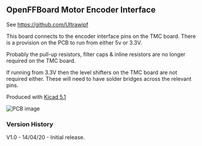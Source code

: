 ## OpenFFBoard Motor Encoder Interface

See <https://github.com/Ultrawipf>

This board connects to the encoder interface pins on the TMC board.
There is a provision on the PCB to run from either 5v or 3.3V.

Probably the pull-up resistors, filter caps & inline resistors are
no longer required on the TMC board.

If running from 3.3V then the level shifters on the TMC board are not
required either. These will need to have solder bridges across the
relevant pins.

Produced with [Kicad 5.1](https://www.kicad-pcb.org)

![PCB image](https://github.com/jonlidgard/OpenFFboard_Encoder_Interface/blob/master/RS422.png)


### Version History
V1.0  - 14/04/20  - Initial release.
